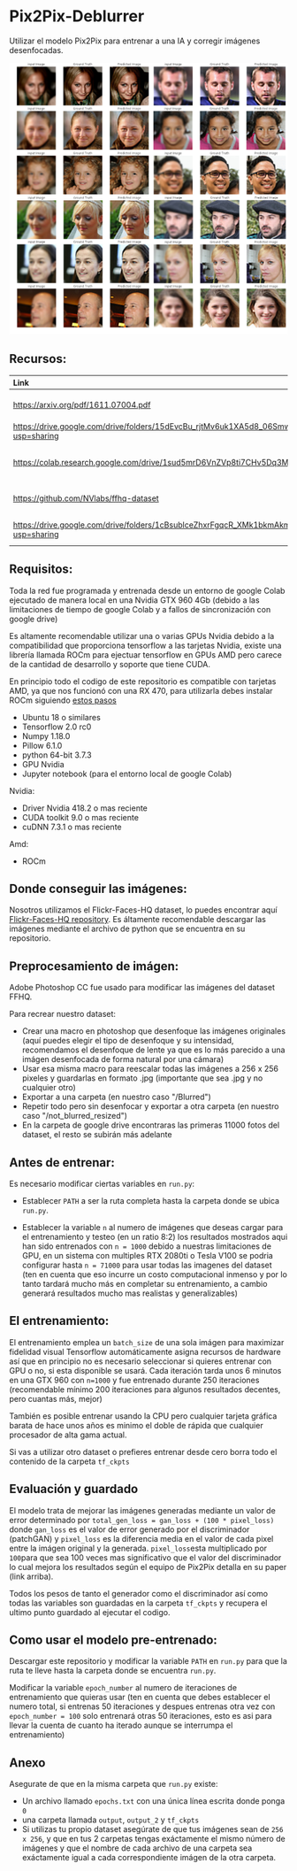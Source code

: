 # Pix2Pix-Deblurrer

Utilizar el modelo Pix2Pix para entrenar a una IA y corregir imágenes desenfocadas.

![Image](./total.jpg)

## Recursos:

| Link                      | Descripción
| :--------------           | :----------
| https://arxiv.org/pdf/1611.07004.pdf| Paper original Pix2Pix.
| https://drive.google.com/drive/folders/15dEvcBu_rjtMv6uk1XA5d8_06SmwS3nw?usp=sharing | Mas ejemplos.
| https://colab.research.google.com/drive/1sud5mrD6VnZVp8ti7CHv5Dq3MJmdseEj | Codigo original (Google Colab)
| https://github.com/NVlabs/ffhq-dataset  | Flickr-Faces-HQ dataset.
| https://drive.google.com/drive/folders/1cBsublceZhxrFgqcR_XMk1bkmAkmnKiY?usp=sharing | Carpeta Google Drive.

## Requisitos:

Toda la red fue programada y entrenada desde un entorno de google Colab ejecutado de manera local en una Nvidia GTX 960 4Gb (debido a las limitaciones de tiempo de google Colab y a fallos de sincronización con google drive)

Es altamente recomendable utilizar una o varias GPUs Nvidia debido a la compatibilidad que proporciona tensorflow a las tarjetas Nvidia, existe una librería llamada ROCm para ejectuar tensorflow en GPUs AMD pero carece de la cantidad de desarrollo y soporte que tiene CUDA. 

En principio todo el codigo de este repositorio es compatible con tarjetas AMD, ya que nos funcionó con una RX 470, para utilizarla debes instalar ROCm siguiendo [estos pasos](https://github.com/ROCmSoftwarePlatform/tensorflow-upstream/blob/develop-upstream/rocm_docs/tensorflow-install-basic.md)

- Ubuntu 18 o similares
- Tensorflow 2.0 rc0
- Numpy 1.18.0
- Pillow 6.1.0
- python 64-bit 3.7.3
- GPU Nvidia
- Jupyter notebook (para el entorno local de google Colab)

Nvidia:

- Driver Nvidia 418.2 o mas reciente
- CUDA toolkit 9.0 o mas reciente
- cuDNN 7.3.1 o mas reciente

Amd:

- ROCm



## Donde conseguir las imágenes:

Nosotros utilizamos el Flickr-Faces-HQ dataset, lo puedes encontrar aquí [Flickr-Faces-HQ repository](https://github.com/NVlabs/ffhq-dataset).
Es áltamente recomendable descargar las imágenes mediante el archivo de python que se encuentra en su repositorio.


## Preprocesamiento de imágen:

Adobe Photoshop CC fue usado para modificar las imágenes del dataset FFHQ.

Para recrear nuestro dataset:
- Crear una macro en photoshop que desenfoque las imágenes originales (aquí puedes elegir el tipo de desenfoque y su intensidad, recomendamos el desenfoque de lente ya que es lo más parecido a una imágen desenfocada de forma natural por una cámara)
- Usar esa misma macro para reescalar todas las imágenes a 256 x 256 pixeles y guardarlas en formato .jpg (importante que sea .jpg y no cualquier otro)
- Exportar a una carpeta (en nuestro caso "/Blurred")
- Repetir todo pero sin desenfocar y exportar a otra carpeta (en nuestro caso "/not_blurred_resized")
- En la carpeta de google drive encontraras las primeras 11000 fotos del dataset, el resto se subirán más adelante



## Antes de entrenar:

Es necesario modificar ciertas variables en `run.py`:

- Establecer `PATH` a ser la ruta completa hasta la carpeta donde se ubica `run.py`.

- Establecer la variable `n` al numero de imágenes que deseas cargar para el entrenamiento y testeo (en un ratio 8:2)
  los resultados mostrados aqui han sido entrenados con `n = 1000` debido a nuestras limitaciones de GPU, en un sistema
  con multiples RTX 2080ti o Tesla V100 se podria configurar hasta `n = 71000` para usar todas las imagenes del dataset
  (ten en cuenta que eso incurre un costo computacional inmenso y por lo tanto tardará mucho más en completar su 
  entrenamiento, a cambio generará resultados mucho mas realistas y generalizables)
  

## El entrenamiento:

El entrenamiento emplea un `batch_size` de una sola imágen para maximizar fidelidad visual
Tensorflow automáticamente asigna recursos de hardware así que en principio no es necesario seleccionar si quieres entrenar con GPU o no, si esta disponible se usará.
Cada iteración tarda unos 6 minutos en una GTX 960 con `n=1000` y fue entrenado durante 250 iteraciones (recomendable mínimo 200 iteraciones para algunos resultados decentes, pero cuantas más, mejor)

También es posible entrenar usando la CPU pero cualquier tarjeta gráfica barata de hace unos años es minimo el doble de rápida que cualquier procesador de alta gama actual.

Si vas a utilizar otro dataset o prefieres entrenar desde cero borra todo el contenido de la carpeta `tf_ckpts`


## Evaluación y guardado

El modelo trata de mejorar las imágenes generadas mediante un valor de error determinado por `total_gen_loss = gan_loss + (100 * pixel_loss)` donde `gan_loss` es el valor de error generado por el discriminador (patchGAN) y `pixel_loss` es la diferencia media en el valor de cada pixel entre la imágen original y la generada. `pixel_loss`esta multiplicado por `100`para que sea 100 veces mas significativo que el valor del discriminador lo cual mejora los resultados según el equipo de Pix2Pix detalla en su paper (link arriba).

Todos los pesos de tanto el generador como el discriminador así como todas las variables son guardadas en la carpeta `tf_ckpts` y recupera el ultimo punto guardado al ejecutar el codigo.


## Como usar el modelo pre-entrenado:

Descargar este repositorio y modificar la variable `PATH` en `run.py` para que la ruta te lleve hasta la carpeta donde se encuentra `run.py`.

Modificar la variable `epoch_number` al numero de iteraciones de entrenamiento que quieras usar (ten en cuenta que debes establecer el numero total, si entrenas 50 iteraciones y despues entrenas otra vez con `epoch_number = 100` solo entrenará otras 50 iteraciones, esto es asi para llevar la cuenta de cuanto ha iterado aunque se interrumpa el entrenamiento)


## Anexo

Asegurate de que en la misma carpeta que `run.py` existe:
- Un archivo llamado `epochs.txt` con una única línea escrita donde ponga `0`
- una carpeta llamada `output`, `output_2` y `tf_ckpts`
- Si utilizas tu propio dataset asegúrate de que tus imágenes sean de `256 x 256`, y que en tus 2 carpetas tengas 
  exáctamente el mismo número de imágenes y que el nombre de cada archivo de una carpeta sea exáctamente igual a cada 
  correspondiente imágen de la otra carpeta.





